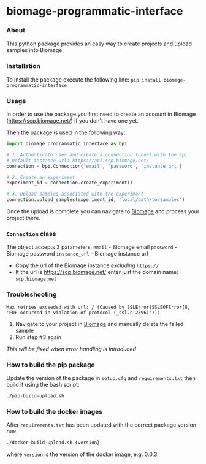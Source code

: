 # biomage-programmatic-interface

### About
This python package provides an easy way to create projects and upload samples into Biomage.

### Installation
To install the package execute the following line:
`pip install biomage-programmatic-interface`
 
### Usage
In order to use the package you first need to create an account in Biomage (https://scp.biomage.net/) if you don't have one yet.

Then the package is used in the following way:
```python
import biomage_programmatic_interface as bpi

# 1. Authenticate user and create a connection tunnel with the api
# Default instance-url: https://api.scp.biomage.net/
connection = bpi.Connection('email', 'password', 'instance_url')

# 2. Create an experiment
experiment_id = connection.create_experiment()

# 3. Upload samples associated with the experiment
connection.upload_samples(experiment_id, 'local/path/to/samples')
```
Once the upload is complete you can navigate to [Biomage](https://scp.biomage.net/) and process your project there.

### `Connection` class

The object accepts 3 parameters:
`email` - Biomage email
`password` - Biomage password
`instance_url` - Biomage instance url
- Copy the url of the Biomage instance *excluding* `https://`
- If the url is https://scp.biomage.net/ enter just the domain name: `scp.biomage.net` 

### Troubleshooting

`Max retries exceeded with url: / (Caused by SSLError(SSLEOFError(8, 'EOF occurred in violation of protocol (_ssl.c:2396)')))`
1. Navigate to your project in [Biomage](https://scp.biomage.net/) and manually delete the failed sample
2. Run step #3 again

*This will be fixed when error handling is introduced*

### How to build the pip package

Update the version of the package in `setup.cfg` and `requirements.txt` then build it using the bash script:

```bash 
./pip-build-upload.sh
```

### How to build the docker images

After `requirements.txt` has been updated with the correct package version run:
```bash
./docker-build-upload.sh {version}
```
where `version` is the version of the docker image, e.g. 0.0.3 
